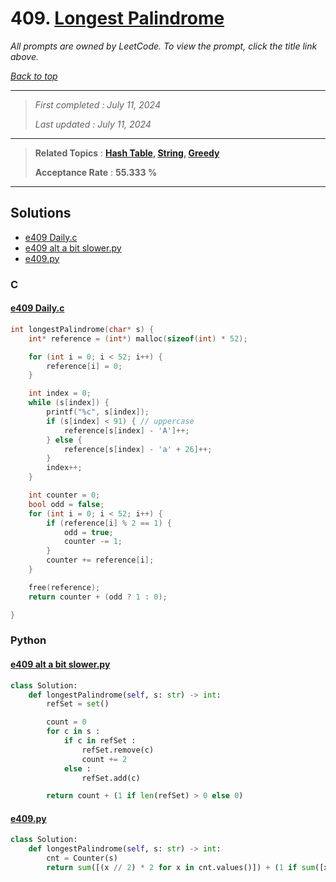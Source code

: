 # 409. [Longest Palindrome](<https://leetcode.com/problems/longest-palindrome>)

*All prompts are owned by LeetCode. To view the prompt, click the title link above.*

*[Back to top](<../README.md>)*

------

> *First completed : July 11, 2024*
>
> *Last updated : July 11, 2024*

------

> **Related Topics** : **[Hash Table](<by_topic/Hash Table.md>), [String](<by_topic/String.md>), [Greedy](<by_topic/Greedy.md>)**
>
> **Acceptance Rate** : **55.333 %**

------

## Solutions

- [e409 Daily.c](<../my-submissions/e409 Daily.c>)
- [e409 alt a bit slower.py](<../my-submissions/e409 alt a bit slower.py>)
- [e409.py](<../my-submissions/e409.py>)
### C
#### [e409 Daily.c](<../my-submissions/e409 Daily.c>)
```C
int longestPalindrome(char* s) {
    int* reference = (int*) malloc(sizeof(int) * 52);

    for (int i = 0; i < 52; i++) {
        reference[i] = 0;
    }

    int index = 0;
    while (s[index]) {
        printf("%c", s[index]);
        if (s[index] < 91) { // uppercase
            reference[s[index] - 'A']++;
        } else {
            reference[s[index] - 'a' + 26]++;
        }
        index++;
    }

    int counter = 0;
    bool odd = false;
    for (int i = 0; i < 52; i++) {
        if (reference[i] % 2 == 1) {
            odd = true;
            counter -= 1;
        }
        counter += reference[i];
    }

    free(reference);
    return counter + (odd ? 1 : 0);

}
```

### Python
#### [e409 alt a bit slower.py](<../my-submissions/e409 alt a bit slower.py>)
```Python
class Solution:
    def longestPalindrome(self, s: str) -> int:
        refSet = set()

        count = 0
        for c in s :
            if c in refSet :
                refSet.remove(c)
                count += 2
            else :
                refSet.add(c)

        return count + (1 if len(refSet) > 0 else 0)
```

#### [e409.py](<../my-submissions/e409.py>)
```Python
class Solution:
    def longestPalindrome(self, s: str) -> int:
        cnt = Counter(s)
        return sum([(x // 2) * 2 for x in cnt.values()]) + (1 if sum([x % 2 for x in cnt.values()]) > 0 else 0)
```

